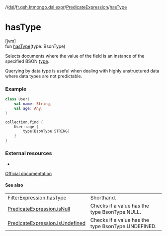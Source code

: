 //[dsl](../../../index.md)/[fr.qsh.ktmongo.dsl.expr](../index.md)/[PredicateExpression](index.md)/[hasType](has-type.md)

# hasType

[jvm]\
fun [hasType](has-type.md)(type: BsonType)

Selects documents where the value of the field is an instance of the specified BSON [type](has-type.md).

Querying by data type is useful when dealing with highly unstructured data where data types are not predictable.

### Example

```kotlin
class User(
    val name: String,
    val age: Any,
)

collection.find {
    User::age {
        type(BsonType.STRING)
    }
}
```

### External resources

-
[Official documentation](https://www.mongodb.com/docs/manual/reference/operator/query/type/)

#### See also

|                                                               |                                                    |
|---------------------------------------------------------------|----------------------------------------------------|
| [FilterExpression.hasType](../-filter-expression/has-type.md) | Shorthand.                                         |
| [PredicateExpression.isNull](is-null.md)                      | Checks if a value has the type BsonType.NULL.      |
| [PredicateExpression.isUndefined](is-undefined.md)            | Checks if a value has the type BsonType.UNDEFINED. |
